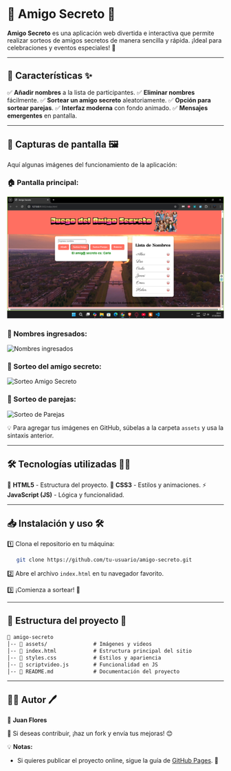 # 🌟 Amigo Secreto 🎁

**Amigo Secreto** es una aplicación web divertida e interactiva que permite realizar sorteos de amigos secretos de manera sencilla y rápida. ¡Ideal para celebraciones y eventos especiales! 🎉

---

## 🚀 Características ✨

✅ **Añadir nombres** a la lista de participantes.
✅ **Eliminar nombres** fácilmente.
✅ **Sortear un amigo secreto** aleatoriamente.
✅ **Opción para sortear parejas**.
✅ **Interfaz moderna** con fondo animado.
✅ **Mensajes emergentes** en pantalla.

---

## 📸 Capturas de pantalla 🖼️

Aquí algunas imágenes del funcionamiento de la aplicación:

### 🏠 Pantalla principal:
![Pantalla Principal](./assets/pantalla_principal.png)

### 📝 Nombres ingresados:
![Nombres ingresados](./assets/nombres_ingresados.png)

### 🎁 Sorteo del amigo secreto:
![Sorteo Amigo Secreto](./assets/sorteo_amigo.png)

### 🔀 Sorteo de parejas:
![Sorteo de Parejas](./assets/sorteo_parejas.png)

💡 Para agregar tus imágenes en GitHub, súbelas a la carpeta `assets` y usa la sintaxis anterior.

---

## 🛠 Tecnologías utilizadas 🧑‍💻

🚀 **HTML5** - Estructura del proyecto.
🎨 **CSS3** - Estilos y animaciones.
⚡ **JavaScript (JS)** - Lógica y funcionalidad.

---

## 📥 Instalación y uso 🛠️

1️⃣ Clona el repositorio en tu máquina:
```sh
   git clone https://github.com/tu-usuario/amigo-secreto.git
```

2️⃣ Abre el archivo `index.html` en tu navegador favorito.

3️⃣ ¡Comienza a sortear! 🎉

---

## 📂 Estructura del proyecto 📁
```
📂 amigo-secreto
│-- 📂 assets/               # Imágenes y videos
│-- 📜 index.html            # Estructura principal del sitio
│-- 📜 styles.css            # Estilos y apariencia
│-- 📜 scriptvideo.js        # Funcionalidad en JS
│-- 📜 README.md             # Documentación del proyecto
```

---

## 👨‍💻 Autor 🖊️

👤 **Juan Flores**

📢 Si deseas contribuir, ¡haz un fork y envía tus mejoras! 😊

💡 **Notas:**
- Si quieres publicar el proyecto online, sigue la guía de [GitHub Pages](https://pages.github.com/). 🚀



